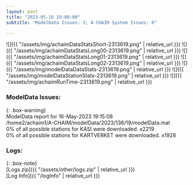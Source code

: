 ```yaml
---
layout: post
title: "2023-05-16 19:00:00"
subtitle: "ModelData Issues: 2; A-CHAIM System Issues: 0"

---
```


![]({{ "/assets/img/achaimDataStatsShort-2313619.png" | relative_url }})
![]({{ "/assets/img/achaimDataStatsLong00-2313619.png" | relative_url }})
![]({{ "/assets/img/achaimDataStatsLong01-2313619.png" | relative_url }})
![]({{ "/assets/img/achaimDataStatsLong02-2313619.png" | relative_url }})
![]({{ "/assets/img/modelDataDataStats-2313619.png" | relative_url }})
![]({{ "/assets/img/modelDataStationStats-2313619.png" | relative_url }})
![]({{ "/assets/img/achaimRunTime-2313619.png" | relative_url }})


### ModelData Issues:  
  
{: .box-warning}  
 ModelData report for 16-May-2023 19:15:08   
 /home2/achaim1/A-CHAIM/modelData/2023/136/19/modelData.mat   
 0% of all possible stations for KASI were downloaded. x2219   
 0% of all possible stations for KARTVERKET were downloaded. x1928   
  


### Logs:  
  
{: .box-note}  
[Logs.zip]({{ "/assets/other/logs.zip" | relative_url }})  
[Log Info]({{ "/logInfo" | relative_url }})  
